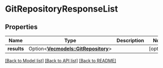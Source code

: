 # GitRepositoryResponseList

## Properties

Name | Type | Description | Notes
------------ | ------------- | ------------- | -------------
**results** | Option<[**Vec<models::GitRepository>**](GitRepository.md)> |  | [optional]

[[Back to Model list]](../README.md#documentation-for-models) [[Back to API list]](../README.md#documentation-for-api-endpoints) [[Back to README]](../README.md)


